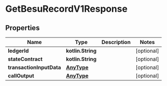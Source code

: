 
# GetBesuRecordV1Response

## Properties
Name | Type | Description | Notes
------------ | ------------- | ------------- | -------------
**ledgerId** | **kotlin.String** |  |  [optional]
**stateContract** | **kotlin.String** |  |  [optional]
**transactionInputData** | [**AnyType**](.md) |  |  [optional]
**callOutput** | [**AnyType**](.md) |  |  [optional]



